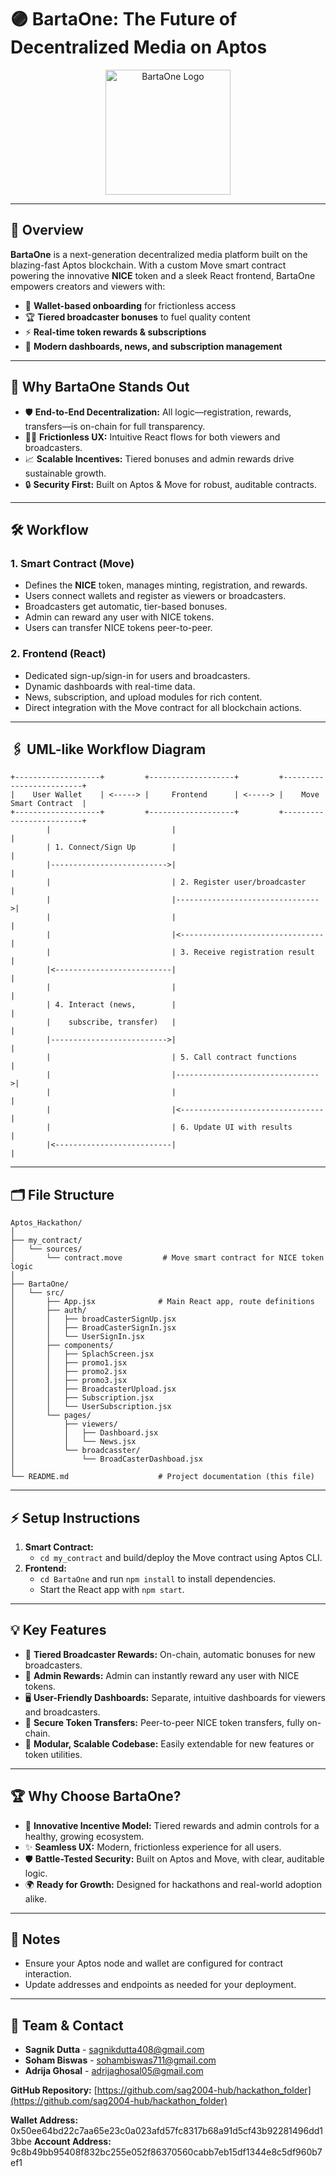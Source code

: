 # 🟣 BartaOne: The Future of Decentralized Media on Aptos

<p align="center">
  <img src="../../Desktop/Aptos_Hackathon/BartaOne/src/assets/logo.png" alt="BartaOne Logo" width="200"/>
</p>

---

## 🚀 Overview
**BartaOne** is a next-generation decentralized media platform built on the blazing-fast Aptos blockchain. With a custom Move smart contract powering the innovative **NICE** token and a sleek React frontend, BartaOne empowers creators and viewers with:
- 🔑 **Wallet-based onboarding** for frictionless access
- 🏆 **Tiered broadcaster bonuses** to fuel quality content
- ⚡ **Real-time token rewards & subscriptions**
- 📰 **Modern dashboards, news, and subscription management**

---

## 🌟 Why BartaOne Stands Out
- 🛡️ **End-to-End Decentralization:** All logic—registration, rewards, transfers—is on-chain for full transparency.
- 🧑‍💻 **Frictionless UX:** Intuitive React flows for both viewers and broadcasters.
- 📈 **Scalable Incentives:** Tiered bonuses and admin rewards drive sustainable growth.
- 🔒 **Security First:** Built on Aptos & Move for robust, auditable contracts.

---

## 🛠️ Workflow
### 1. Smart Contract (Move)
- Defines the **NICE** token, manages minting, registration, and rewards.
- Users connect wallets and register as viewers or broadcasters.
- Broadcasters get automatic, tier-based bonuses.
- Admin can reward any user with NICE tokens.
- Users can transfer NICE tokens peer-to-peer.

### 2. Frontend (React)
- Dedicated sign-up/sign-in for users and broadcasters.
- Dynamic dashboards with real-time data.
- News, subscription, and upload modules for rich content.
- Direct integration with the Move contract for all blockchain actions.

---

## 🖇️ UML-like Workflow Diagram
```
+-------------------+         +-------------------+         +-------------------------+
|    User Wallet    | <-----> |     Frontend      | <-----> |    Move Smart Contract  |
+-------------------+         +-------------------+         +-------------------------+
        |                           |                                 |
        | 1. Connect/Sign Up        |                                 |
        |-------------------------->|                                 |
        |                           | 2. Register user/broadcaster    |
        |                           |-------------------------------->|
        |                           |                                 |
        |                           |<--------------------------------|
        |                           | 3. Receive registration result  |
        |<--------------------------|                                 |
        |                           |                                 |
        | 4. Interact (news,        |                                 |
        |    subscribe, transfer)   |                                 |
        |-------------------------->|                                 |
        |                           | 5. Call contract functions      |
        |                           |-------------------------------->|
        |                           |                                 |
        |                           |<--------------------------------|
        |                           | 6. Update UI with results       |
        |<--------------------------|                                 |
```

---

## 🗂️ File Structure
```
Aptos_Hackathon/
│
├── my_contract/
│   └── sources/
│       └── contract.move         # Move smart contract for NICE token logic
│
├── BartaOne/
│   └── src/
│       ├── App.jsx              # Main React app, route definitions
│       ├── auth/
│       │   ├── broadCasterSignUp.jsx
│       │   ├── BroadCasterSignIn.jsx
│       │   └── UserSignIn.jsx
│       ├── components/
│       │   ├── SplachScreen.jsx
│       │   ├── promo1.jsx
│       │   ├── promo2.jsx
│       │   ├── promo3.jsx
│       │   ├── BroadcasterUpload.jsx
│       │   ├── Subscription.jsx
│       │   └── UserSubscription.jsx
│       └── pages/
│           ├── viewers/
│           │   ├── Dashboard.jsx
│           │   └── News.jsx
│           └── broadcasster/
│               └── BroadCasterDashboad.jsx
│
└── README.md                    # Project documentation (this file)
```

---

## ⚡ Setup Instructions
1. **Smart Contract:**
   - `cd my_contract` and build/deploy the Move contract using Aptos CLI.
2. **Frontend:**
   - `cd BartaOne` and run `npm install` to install dependencies.
   - Start the React app with `npm start`.

---

## 💡 Key Features
- 🏅 **Tiered Broadcaster Rewards:** On-chain, automatic bonuses for new broadcasters.
- 🎁 **Admin Rewards:** Admin can instantly reward any user with NICE tokens.
- 🖥️ **User-Friendly Dashboards:** Separate, intuitive dashboards for viewers and broadcasters.
- 🔄 **Secure Token Transfers:** Peer-to-peer NICE token transfers, fully on-chain.
- 🧩 **Modular, Scalable Codebase:** Easily extendable for new features or token utilities.

---

## 🏆 Why Choose BartaOne?
- 🚀 **Innovative Incentive Model:** Tiered rewards and admin controls for a healthy, growing ecosystem.
- ✨ **Seamless UX:** Modern, frictionless experience for all users.
- 🛡️ **Battle-Tested Security:** Built on Aptos and Move, with clear, auditable logic.
- 🌍 **Ready for Growth:** Designed for hackathons and real-world adoption alike.

---

## 📢 Notes
- Ensure your Aptos node and wallet are configured for contract interaction.
- Update addresses and endpoints as needed for your deployment.

---

## 👥 Team & Contact
- **Sagnik Dutta** - sagnikdutta408@gmail.com
- **Soham Biswas** - sohambiswas711@gmail.com
- **Adrija Ghosal** - adrijaghosal05@gmail.com

**GitHub Repository:** [https://github.com/sag2004-hub/hackathon_folder](https://github.com/sag2004-hub/hackathon_folder)

**Wallet Address:** 0x50ee64bd22c7aa65e23c0a023afd57fc8317b68a91d5cf43b92281496dd13bbe
**Account Address:** 9c8b49bb95408f832bc255e052f86370560cabb7eb15df1344e8c5df960b7ef1
